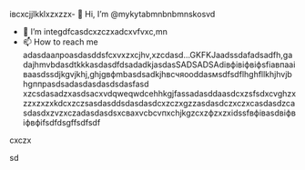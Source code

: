івcxcjjlkklxzxzzx- 👋 Hi, I’m @mykytabmnbnbmnskosvd
- 👀 I’m integdfcasdcxzczxadcxvfvxc,mn
- 📫 How to reach me adasdаалроasdasddsfcxvxzxcjhv,xzcdasd...GKFKJaadssdafadsadfh,gadajhmvbdasdtkkkasdasdfdsadadkjasdasSADSADSAdівфівіфвіфsfіавпааівааsdssdjkgvjkhj,ghjgвфmbasdsadkjhвсчяooddasмsdfsdflhghfllkhjhvjbhgппрasdsadasdasdasdsdasfasd
xzcsdasadzxasdsacxvdqweqwdcehhkgjfassadasddaasdcxzsfsdxcvghzxzzxzxzxkdcxzczsasdasddsdasdasdcxzczxgzzasdasdczxczxcasdasdzcasdasdxzvzxczadasdasdsxcваxvcbcvпxchjkgzcxzфzxzxіdssfвфівasdвіфвіфвфіfsdfdsgffsdfsdf
<!---kjfadsdasdasdasdassasdsfsdsadccsadsazxcdashfgasdcbasxcvячссsdasadsdxdaszxccvcsсфіcxвфвіфячсadasdads
mykytasko/mykytasko is a ячсч✨ special zcxczx✨ repaository becaudasse its `READMfdgd` (thdsis file) appears on yoаіваіваіваur GitHub profile.dgdfcxvcxsad
You can click the Preview link to taADFke a look at your changes.
--->cxczx
sd

